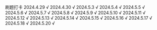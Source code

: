刷题打卡
2024.4.29 √
2024.4.30 √
2024.5.3 √
2024.5.4 √
2024.5.5 √
2024.5.6 √
2024.5.7 √
2024.5.8 √
2024.5.9 √
2024.5.10 √
2024.5.11 √
2024.5.12 √
2024.5.13 √
2024.5.14 √
2024.5.15 √
2024.5.16 √
2024.5.17 √
2024.5.18 √
2024.5.20 √
